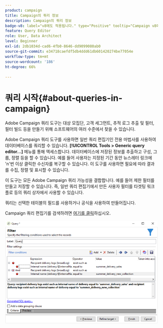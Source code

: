 ```yaml
---
product: campaign
title: Campaign의 쿼리 정보
description: Campaign의 쿼리 정보
badge-v8: label="v8에도 적용됩니다." type="Positive" tooltip="Campaign v8에도 적용됩니다."
feature: Query Editor
role: User, Data Architect
level: Beginner
exl-id: 2db1034d-cad6-4fb0-8646-dd9099080ab0
source-git-commit: e34718caefdf5db4ddd61db601420274be77054e
workflow-type: tm+mt
source-wordcount: '186'
ht-degree: 66%

---
```


# 쿼리 시작{#about-queries-in-campaign}



Adobe Campaign 쿼리 도구는 대상 모집단, 고객 세그먼트, 추적 로그 추출 및 필터, 필터 빌드 등을 만들기 위해 소프트웨어의 여러 수준에서 찾을 수 있습니다. 

Adobe Campaign 쿼리 도구를 사용하면 일반 쿼리 편집기인 전용 마법사를 사용하여 데이터베이스를 쿼리할 수 있습니다. **[!UICONTROL Tools > Generic query editor...]** 메뉴를 통해 액세스합니다. 데이터베이스에 저장된 정보를 추출하고 구성, 그룹, 정렬 등을 할 수 있습니다. 예를 들어 사용자는 지정된 기간 동안 뉴스레터 링크에 &#39;n&#39;번 이상 클릭한 수신자를 복구할 수 있습니다. 이 도구를 사용하면 필요에 따라 결과를 수집, 정렬 및 표시할 수 있습니다.

이 도구는 모든 Adobe Campaign 쿼리 가능성을 결합합니다. 예를 들어 제한 필터를 만들고 저장할 수 있습니다. 즉, 일반 쿼리 편집기에서 만든 사용자 필터를 타겟팅 워크플로 등의 쿼리 상자에서 사용할 수 있습니다.

쿼리는 선택한 테이블의 필드를 사용하거나 공식을 사용하여 만들어집니다.

Campaign 쿼리 편집기를 검색하려면 [여기를 클릭](../../workflow/using/query.md)하십시오.

![](assets/query_recipients_4.png)
